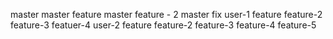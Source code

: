 master
    master feature
    master feature - 2
    master fix
    user-1
        feature
        feature-2
        feature-3
        featuer-4
    user-2
        feature
        feature-2
        feature-3
        feature-4
        feature-5
